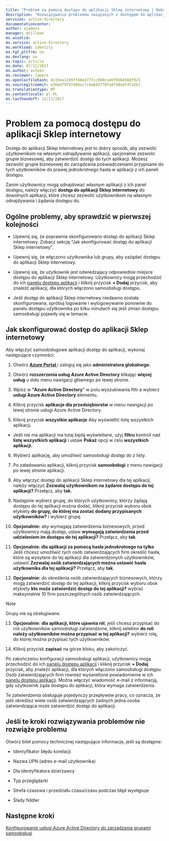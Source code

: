 ```yaml
---
title: "Problem za pomocą dostępu do aplikacji Sklep internetowy | Dokumentacja firmy Microsoft"
description: "Rozwiązywanie problemów związanych z dostępem do aplikacji Sklep internetowy do"
services: active-directory
documentationcenter: 
author: ajamess
manager: mtillman
ms.assetid: 
ms.service: active-directory
ms.workload: identity
ms.tgt_pltfrm: na
ms.devlang: na
ms.topic: article
ms.date: 07/11/2017
ms.author: asteen
ms.reviewer: japere
ms.openlocfilehash: dcd3ea1269ff40e4777cc9b0ca46f0b64560f923
ms.sourcegitcommit: e266df9f97d04acfc4a843770fadfd8edf4fa2b7
ms.translationtype: MT
ms.contentlocale: pl-PL
ms.lasthandoff: 12/11/2017
---
```

# <a name="problem-using-self-service-application-access"></a>Problem za pomocą dostępu do aplikacji Sklep internetowy

Dostęp do aplikacji Sklep internetowy jest to dobry sposób, aby zezwolić użytkownikom na własnym odnajdywanie aplikacji, opcjonalnie zezwolić grupie biznesowej, aby zatwierdzić dostęp do tych aplikacji. Możesz zezwolić grupie biznesowej do zarządzania poświadczeniami przypisane do tych użytkowników do prawej jednokrotnego hasła w aplikacji z ich paneli dostępu.

Zanim użytkownicy mogą odnajdować własnym aplikacji z ich panel dostępu, należy włączyć **dostęp do aplikacji Sklep internetowy** do dowolnych aplikacji, które chcesz zezwolić użytkownikom na własnym odnajdywania i żądania dostępu do.

## <a name="general-issues-to-check-first"></a>Ogólne problemy, aby sprawdzić w pierwszej kolejności

-   Upewnij się, że poprawnie skonfigurowano dostęp do aplikacji Sklep internetowy. Zobacz sekcję "Jak skonfigurować dostęp do aplikacji Sklep internetowy".

-   Upewnij się, że włączono użytkownika lub grupy, aby zażądać dostępu do aplikacji Sklep internetowy.

-   Upewnij się, że użytkownik jest odwiedzający odpowiednie miejsce dostępu do aplikacji Sklep internetowy. Użytkownicy mogą przechodzić do ich [panelu dostępu aplikacji](https://myapps.microsoft.com/) i kliknij przycisk **+ Dodaj** przycisk, aby znaleźć aplikacji, dla których włączono samoobsługi dostępu.

-   Jeśli dostęp do aplikacji Sklep internetowy niedawno została skonfigurowana, spróbuj logowanie i wylogowywanie ponownie do panelu dostępu użytkownika po kilku minutach się jeśli zmian dostępu samoobsługi pojawiły się w temacie.

## <a name="how-to-configure-self-service-application-access"></a>Jak skonfigurować dostęp do aplikacji Sklep internetowy

Aby włączyć samoobsługowe aplikacji dostęp do aplikacji, wykonaj następujące czynności:

1.  Otwórz [ **Azure Portal** ](https://portal.azure.com/) i zaloguj się jako **administratora globalnego.**

2.  Otwórz **rozszerzenia usług Azure Active Directory** klikając **więcej usług** u dołu menu nawigacji głównego po lewej stronie.

3.  Wpisz w **"Azure Active Directory**" w polu wyszukiwania filtr a wybierz **usługi Azure Active Directory** elementu.

4.  Kliknij przycisk **aplikacje dla przedsiębiorstw** w menu nawigacji po lewej stronie usługi Azure Active Directory.

5.  Kliknij przycisk **wszystkie aplikacje** Aby wyświetlić listę wszystkich aplikacji.

  * Jeśli nie ma aplikacji ma tutaj będą wyświetlane, użyj **filtru** kontroli nad **listę wszystkich aplikacji** i ustaw **Pokaż** opcji w celu **wszystkich aplikacji.**

6.  Wybierz aplikację, aby umożliwić samoobsługi dostęp do z listy.

7.  Po załadowaniu aplikacji, kliknij przycisk **samoobsługi** z menu nawigacji po lewej stronie aplikacji.

8.  Aby włączyć dostęp do aplikacji Sklep internetowy dla tej aplikacji, należy włączyć **Zezwalaj użytkownikom na żądanie dostępu do tej aplikacji?** Przełącz, aby **tak.**

9.  Następnie wybierz grupę, do których użytkownicy, którzy żądają dostępu do tej aplikacji można dodać, kliknij przycisk wyboru obok etykiety **do grupy, do której ma zostać dodany przypisanych użytkowników?** i wybierz grupę.

10. **Opcjonalnie:** aby wymagają zatwierdzenia biznesowych, przed użytkownicy mają dostęp, ustaw **wymagają zatwierdzenia przed udzieleniem im dostępu do tej aplikacji?** Przełącz, aby **tak**.

11. **Opcjonalnie: dla aplikacji za pomocą hasła jednokrotnego na tylko** Jeśli chcesz umożliwić tych osób zatwierdzających firm określić hasła, które są wysyłane do tej aplikacji dla zatwierdzonych użytkowników, ustawić **Zezwalaj osób zatwierdzających można ustawić hasła użytkownika dla tej aplikacji?** Przełącz, aby **tak**.

12. **Opcjonalnie:** do określenia osób zatwierdzających biznesowych, którzy mogą zatwierdzić dostęp do tej aplikacji, kliknij przycisk wyboru obok etykiety **kto może zatwierdzić dostęp do tej aplikacji?** wybrać maksymalnie 10 firm poszczególnych osób zatwierdzających.

 >[!NOTE]
 > Grupy nie są obsługiwane.
 >
 >

13. **Opcjonalnie:** **dla aplikacji, które ujawnia ról**, jeśli chcesz przypisać do roli użytkowników samoobsługi zatwierdzone, kliknij selektor **do roli należy użytkowników można przypisać w tej aplikacji?** wybierz rolę, do której można przypisać tych użytkowników.

14. Kliknij przycisk **zapisać** na górze bloku, aby zakończyć.

Po zakończeniu konfiguracji samoobsługi aplikacji, użytkownicy mogą przechodzić do ich [panelu dostępu aplikacji](https://myapps.microsoft.com/) i kliknij przycisk **+ Dodaj** przycisk, aby znaleźć aplikacji, dla których włączono samoobsługi dostępu. Osób zatwierdzających firm również wyświetlone powiadomienie w ich [panelu dostępu aplikacji](https://myapps.microsoft.com/). Można włączyć wiadomość e-mail z informacją, gdy użytkownik żąda dostępu do aplikacji, która wymaga zatwierdzenia. 

Te zatwierdzenia obsługuje pojedynczy przepływów pracy, co oznacza, że jeśli określisz wiele osób zatwierdzających żadnych jedna osoba zatwierdzająca może zatwierdzić dostęp do aplikacji.

## <a name="if-these-troubleshooting-steps-do-not-resolve-the-issue"></a>Jeśli te kroki rozwiązywania problemów nie rozwiąże problemu 

Otwórz bilet pomocy technicznej następujące informacje, jeśli są dostępne:

-   Identyfikator błędu korelacji

-   Nazwa UPN (adres e-mail użytkownika)

-   Dla identyfikatora dzierżawcy

-   Typ przeglądarki

-   Strefa czasowa i przedziału czasu/czasu podczas błąd występuje

-   Ślady fiddler

## <a name="next-steps"></a>Następne kroki
[Konfigurowanie usługi Azure Active Directory do zarządzania grupami samoobsługi](active-directory-accessmanagement-self-service-group-management.md)
